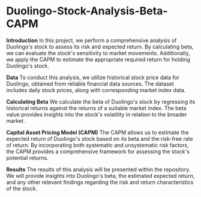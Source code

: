# Duolingo-Stock-Analysis-Beta-CAPM

**Introduction**
In this project, we perform a comprehensive analysis of Duolingo's stock to assess its risk and expected return. By calculating beta, we can evaluate the stock's sensitivity to market movements. Additionally, we apply the CAPM to estimate the appropriate required return for holding Duolingo's stock.

**Data**
To conduct this analysis, we utilize historical stock price data for Duolingo, obtained from reliable financial data sources. The dataset includes daily stock prices, along with corresponding market index data.

**Calculating Beta**
We calculate the beta of Duolingo's stock by regressing its historical returns against the returns of a suitable market index. The beta value provides insights into the stock's volatility in relation to the broader market.

**Capital Asset Pricing Model (CAPM)**
The CAPM allows us to estimate the expected return of Duolingo's stock based on its beta and the risk-free rate of return. By incorporating both systematic and unsystematic risk factors, the CAPM provides a comprehensive framework for assessing the stock's potential returns.

**Results**
The results of this analysis will be presented within the repository. We will provide insights into Duolingo's beta, the estimated expected return, and any other relevant findings regarding the risk and return characteristics of the stock.


